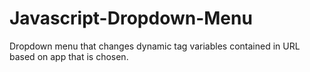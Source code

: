 # Javascript-Dropdown-Menu
Dropdown menu that changes dynamic tag variables contained in URL based on app that is chosen.

